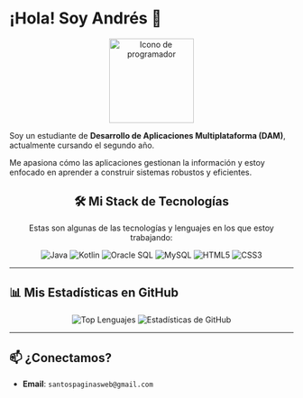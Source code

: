 # ¡Hola! Soy Andrés 👋

<p align="center">
  <img src="https://media.giphy.com/media/v1.Y2lkPTc5MGI3NjExM3h1cWJqMmtpdzV5emZxaDB0NXJxYW9oaTlpa3E5eGg1NW00YjVjZSZlcD12MV9pbnRlcm5hbF9naWZfYnlfaWQmY3Q9Zw/qgQUggACmCgDwVQp6W/giphy.gif" width="150" alt="Icono de programador">
</p>

Soy un estudiante de **Desarrollo de Aplicaciones Multiplataforma (DAM)**, actualmente cursando el segundo año.

Me apasiona cómo las aplicaciones gestionan la información y estoy enfocado en aprender a construir sistemas robustos y eficientes.


<h2 align="center">🛠️ Mi Stack de Tecnologías</h2>
<p align="center">Estas son algunas de las tecnologías y lenguajes en los que estoy trabajando:
</p>
<p align="center">
  <img src="https://img.shields.io/badge/Java-ED8B00?style=for-the-badge&logo=openjdk&logoColor=white" alt="Java"/>
  <img src="https://img.shields.io/badge/Kotlin-7F52FF?style=for-the-badge&logo=kotlin&logoColor=white" alt="Kotlin"/>
  
  <img src="https://img.shields.io/badge/Oracle-F80000?style=for-the-badge&logo=oracle&logoColor=white" alt="Oracle SQL"/>
  <img src="https://img.shields.io/badge/MySQL-4479A1?style=for-the-badge&logo=mysql&logoColor=white" alt="MySQL"/>
  
  <img src="https://img.shields.io/badge/HTML5-E34F26?style=for-the-badge&logo=html5&logoColor=white" alt="HTML5"/>
  <img src="https://img.shields.io/badge/CSS3-1572B6?style=for-the-badge&logo=css3&logoColor=white" alt="CSS3"/>
</p>

---

## 📊 Mis Estadísticas en GitHub

<p align="center">
  <img align="center" src="https://github-readme-stats.vercel.app/api/top-langs/?username=AndresCommit&layout=compact&theme=dark&hide_border=true" alt="Top Lenguajes"/>
  
  <img align="center" src="https://github-readme-stats.vercel.app/api?username=AndresCommit&show_icons=true&theme=dark&hide_border=true&count_private=true" alt="Estadísticas de GitHub"/>
</p>

---

## 📫 ¿Conectamos?

* **Email**: `santospaginasweb@gmail.com`
